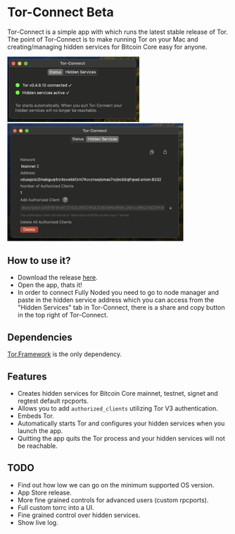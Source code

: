 #  Tor-Connect Beta

Tor-Connect is a simple app with which runs the latest stable release of Tor.
The point of Tor-Connect is to make running Tor on your Mac and creating/managing 
hidden services for Bitcoin Core easy for anyone. 

<img src="./Tor-Connect/Images/torconnect_status.png" alt="" width="300"/>
<br>
<img src="./Tor-Connect/Images/torconnect_hs.png" alt="" width="400"/>

## How to use it?
- Download the release [here](https://github.com/Fonta1n3/Tor-Connect/releases/tag/v1.0.0-alpha).
- Open the app, thats it! 
- In order to connect Fully Noded you need to go to node manager and 
paste in the hidden service address which you can access from the "Hidden Services" tab in
Tor-Connect, there is a share and copy button in the top right of Tor-Connect.

## Dependencies
[Tor.Framework](https://github.com/iCepa/Tor.framework) is the only dependency.

## Features
- Creates hidden services for Bitcoin Core mainnet, testnet, signet and regtest default rpcports.
- Allows you to add `authorized_clients` utilizing Tor V3 authentication.
- Embeds Tor.
- Automatically starts Tor and configures your hidden services when you launch the app.
- Quitting the app quits the Tor process and your hidden services will not be reachable.

## TODO
- Find out how low we can go on the minimum supported OS version.
- App Store release.
- More fine grained controls for advanced users (custom rpcports).
- Full custom torrc into a UI.
- Fine grained control over hidden services.
- Show live log.

